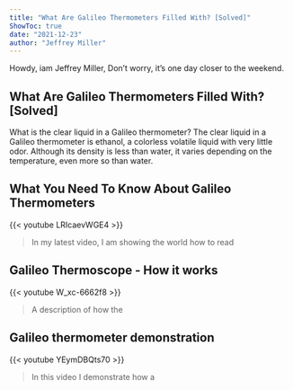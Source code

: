 ```yaml
---
title: "What Are Galileo Thermometers Filled With? [Solved]"
ShowToc: true 
date: "2021-12-23"
author: "Jeffrey Miller" 
---
```


Howdy, iam Jeffrey Miller, Don’t worry, it’s one day closer to the weekend.
## What Are Galileo Thermometers Filled With? [Solved]
 What is the clear liquid in a Galileo thermometer? The clear liquid in a Galileo thermometer is ethanol, a colorless volatile liquid with very little odor. Although its density is less than water, it varies depending on the temperature, even more so than water.

## What You Need To Know About Galileo Thermometers
{{< youtube LRIcaevWGE4 >}}
>In my latest video, I am showing the world how to read 

## Galileo Thermoscope - How it works
{{< youtube W_xc-6662f8 >}}
>A description of how the 

## Galileo thermometer demonstration
{{< youtube YEymDBQts70 >}}
>In this video I demonstrate how a 

